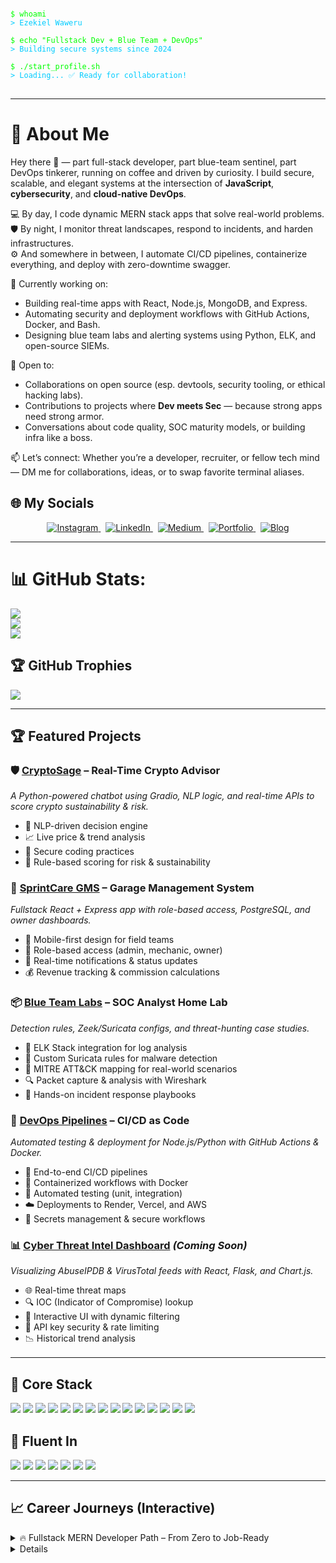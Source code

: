 <pre>
<code>
<span style="color:#00FF00">$ whoami</span>
<span style="color:#00CCFF">> Ezekiel Waweru</span>

<span style="color:#00FF00">$ echo "Fullstack Dev + Blue Team + DevOps"</span>
<span style="color:#00CCFF">> Building secure systems since 2024</span>

<span style="color:#00FF00">$ ./start_profile.sh</span>
<span style="color:#00CCFF">> Loading... ✅ Ready for collaboration!</span>
</code>
</pre>

---

# 💫 About Me

Hey there 👋 — part full-stack developer, part blue-team sentinel, part DevOps tinkerer, running on coffee and driven by curiosity. I build secure, scalable, and elegant systems at the intersection of **JavaScript**, **cybersecurity**, and **cloud-native DevOps**.

💻 By day, I code dynamic MERN stack apps that solve real-world problems.  
🛡️ By night, I monitor threat landscapes, respond to incidents, and harden infrastructures.  
⚙️ And somewhere in between, I automate CI/CD pipelines, containerize everything, and deploy with zero-downtime swagger.

🔭 Currently working on:
- Building real-time apps with React, Node.js, MongoDB, and Express.
- Automating security and deployment workflows with GitHub Actions, Docker, and Bash.
- Designing blue team labs and alerting systems using Python, ELK, and open-source SIEMs.

🤝 Open to:
- Collaborations on open source (esp. devtools, security tooling, or ethical hacking labs).
- Contributions to projects where **Dev meets Sec** — because strong apps need strong armor.
- Conversations about code quality, SOC maturity models, or building infra like a boss.

📫 Let’s connect:
Whether you’re a developer, recruiter, or fellow tech mind — DM me for collaborations, ideas, or to swap favorite terminal aliases.

<h2>🌐 My Socials</h2>
<p align="center">
  <a href="https://instagram.com/GituraEzekiel" target="_blank">
    <img src="https://img.shields.io/badge/Instagram-%23E4405F.svg?logo=Instagram&logoColor=white" alt="Instagram" />
  </a>&nbsp;
  <a href="https://linkedin.com/in/EzekielWairimu" target="_blank">
    <img src="https://img.shields.io/badge/LinkedIn-%230077B5.svg?logo=linkedin&logoColor=white" alt="LinkedIn" />
  </a>&nbsp;
  <a href="https://medium.com/@WaweruEzekiel" target="_blank">
    <img src="https://img.shields.io/badge/Medium-12100E?logo=medium&logoColor=white" alt="Medium" />
  </a>&nbsp;
  <a href="https://kassiopei.vercel.app" target="_blank">
    <img src="https://img.shields.io/badge/Portfolio-%23000000.svg?logo=vercel&logoColor=white" alt="Portfolio" />
  </a>&nbsp;
  <a href="https://blog.kassiopei.tech" target="_blank">
    <img src="https://img.shields.io/badge/Blog-F0DB4F?logo=wordpress&logoColor=black" alt="Blog" />
  </a>
</p>

---

# 📊 GitHub Stats:
![](https://github-readme-stats.vercel.app/api?username=EzekielGitura&theme=chartreuse-dark&hide_border=false&include_all_commits=true&count_private=true)<br/>
![](https://github-readme-streak-stats.herokuapp.com/?user=EzekielGitura&theme=chartreuse-dark&hide_border=false)<br/>
![](https://github-readme-stats.vercel.app/api/top-langs/?username=EzekielGitura&theme=chartreuse-dark&hide_border=false&include_all_commits=true&count_private=true&layout=compact)

## 🏆 GitHub Trophies
![](https://github-profile-trophy.vercel.app/?username=EzekielGitura&theme=radical&no-frame=false&no-bg=true&margin-w=4)

---

<h2>🏆 Featured Projects</h2>

<div style="margin: 16px 0;">
  <h3>🛡️ <a href="https://github.com/EzekielGitura/cryptosage" target="_blank">CryptoSage</a> – Real-Time Crypto Advisor</h3>
  <p><em>A Python-powered chatbot using Gradio, NLP logic, and real-time APIs to score crypto sustainability & risk.</em></p>
  <ul>
    <li>🧠 NLP-driven decision engine</li>
    <li>📈 Live price & trend analysis</li>
    <li>🔐 Secure coding practices</li>
    <li>🤖 Rule-based scoring for risk & sustainability</li>
  </ul>
</div>

<div style="margin: 16px 0;">
  <h3>🔧 <a href="https://github.com/EzekielGitura/sprintcare-gms" target="_blank">SprintCare GMS</a> – Garage Management System</h3>
  <p><em>Fullstack React + Express app with role-based access, PostgreSQL, and owner dashboards.</em></p>
  <ul>
    <li>🚗 Mobile-first design for field teams</li>
    <li>💼 Role-based access (admin, mechanic, owner)</li>
    <li>💬 Real-time notifications & status updates</li>
    <li>💰 Revenue tracking & commission calculations</li>
  </ul>
</div>

<div style="margin: 16px 0;">
  <h3>📦 <a href="https://github.com/EzekielGitura/blue-team-labs" target="_blank">Blue Team Labs</a> – SOC Analyst Home Lab</h3>
  <p><em>Detection rules, Zeek/Suricata configs, and threat-hunting case studies.</em></p>
  <ul>
    <li>🚨 ELK Stack integration for log analysis</li>
    <li>🧪 Custom Suricata rules for malware detection</li>
    <li>🧭 MITRE ATT&CK mapping for real-world scenarios</li>
    <li>🔍 Packet capture & analysis with Wireshark</li>
    <li>🔐 Hands-on incident response playbooks</li>
  </ul>
</div>

<div style="margin: 16px 0;">
  <h3>🚀 <a href="https://github.com/EzekielGitura/devops-pipelines" target="_blank">DevOps Pipelines</a> – CI/CD as Code</h3>
  <p><em>Automated testing & deployment for Node.js/Python with GitHub Actions & Docker.</em></p>
  <ul>
    <li>🔁 End-to-end CI/CD pipelines</li>
    <li>🐳 Containerized workflows with Docker</li>
    <li>🧪 Automated testing (unit, integration)</li>
    <li>☁️ Deployments to Render, Vercel, and AWS</li>
    <li>🔐 Secrets management & secure workflows</li>
  </ul>
</div>

<div style="margin: 16px 0;">
  <h3>📊 <a href="https://github.com/EzekielGitura/cyber-threat-dashboard" target="_blank">Cyber Threat Intel Dashboard</a> <em>(Coming Soon)</em></h3>
  <p><em>Visualizing AbuseIPDB & VirusTotal feeds with React, Flask, and Chart.js.</em></p>
  <ul>
    <li>🌐 Real-time threat maps</li>
    <li>🔍 IOC (Indicator of Compromise) lookup</li>
    <li>🎨 Interactive UI with dynamic filtering</li>
    <li>🔐 API key security & rate limiting</li>
    <li>📉 Historical trend analysis</li>
  </ul>
</div>

---

## 🧠 Core Stack  
![](https://img.shields.io/badge/React.js-61DAFB?style=for-the-badge&logo=react&logoColor=black)
![](https://img.shields.io/badge/Node.js-339933?style=for-the-badge&logo=nodedotjs&logoColor=white)
![](https://img.shields.io/badge/Express.js-000000?style=for-the-badge&logo=express&logoColor=white)
![](https://img.shields.io/badge/MongoDB-47A248?style=for-the-badge&logo=mongodb&logoColor=white)
![](https://img.shields.io/badge/Python-3670A0?style=for-the-badge&logo=python&logoColor=yellow)
![](https://img.shields.io/badge/Bash-4EAA25?style=for-the-badge&logo=gnubash&logoColor=white)
![](https://img.shields.io/badge/Docker-2496ED?style=for-the-badge&logo=docker&logoColor=white)
![](https://img.shields.io/badge/GitHub_Actions-2088FF?style=for-the-badge&logo=github-actions&logoColor=white)
![](https://img.shields.io/badge/SIEM-FF3CAC?style=for-the-badge)
![](https://img.shields.io/badge/AWS-232F3E?style=for-the-badge&logo=amazonaws&logoColor=white)
![](https://img.shields.io/badge/GCP-4285F4?style=for-the-badge&logo=googlecloud&logoColor=white)
![](https://img.shields.io/badge/Azure-0078D4?style=for-the-badge&logo=microsoftazure&logoColor=white)
![](https://img.shields.io/badge/AI_Agents-8E44AD?style=for-the-badge)
![](https://img.shields.io/badge/LangChain-black?style=for-the-badge)
![](https://img.shields.io/badge/LLMs-FA7343?style=for-the-badge)

## 🧰 Fluent In  
![](https://img.shields.io/badge/Git-F05032?style=for-the-badge&logo=git&logoColor=white)
![](https://img.shields.io/badge/CI/CD-blue?style=for-the-badge)
![](https://img.shields.io/badge/Linux-FCC624?style=for-the-ba,pdge&logo=linux&logoColor=black)
![](https://img.shields.io/badge/Networking-0052CC?style=for-the-badge)
![](https://img.shields.io/badge/Incident_Response-E63946?style=for-the-badge)
![](https://img.shields.io/badge/Ethical_Hacking-2C2C2C?style=for-the-badge&logo=hackthebox)
![](https://img.shields.io/badge/IaC-Terraform-844FBA?style=for-the-badge&logo=terraform&logoColor=white)

---

<h2>📈 Career Journeys (Interactive)</h2>

<details>
  <summary>🔥 Fullstack MERN Developer Path – From Zero to Job-Ready</summary>

  <p><strong>📅 Timeline: Feb 2025 to July 2025</strong></p>

  <p><strong>Powerlearn Project Software Developer Bootcamp</strong></p>

  <table width="100%" style="font-size:14px; margin: 16px 0;">
    <tr><th>Phase</th><th>Skill</th><th>Duration</th><th>Status</th></tr>
    
    <tr><td rowspan="5"><strong>Foundations</strong></td><td>HTML, CSS, JavaScript (ES6+)</td><td>May - Feb 2025</td><td>✅ Completed</td></tr>
    <tr><td>Responsive Design (Flexbox, Grid)</td><td>Feb 2025</td><td>✅ Completed</td></tr>
    <tr><td>Git & GitHub (Commits, Branches, PRs)</td><td>Feb 2025</td><td>✅ Completed</td></tr>
    <tr><td>TypeScript Basics</td><td>March 2025</td><td>✅ Completed</td></tr>
    <tr><td>Funza Capstone (Static Site)</td>March 2025</td><td>✅ Completed</td></tr>

    <tr><td rowspan="6"><strong>Backend & Logic</strong></td><td>Python Fundamentals</td><td>April 2025</td><td>✅ Completed</td></tr>
    <tr><td>REST API Concepts</td><td>April 2025</td><td>✅ Completed</td></tr>
    <tr><td>MongoDB + Mongoose (NoSQL)</td><td>May 2025</td><td>✅ Completed</td></tr>
    <tr><td>Express.js (Routing, Middleware)</td><td>May 2025</td><td>✅ Completed</td></tr>
    <tr><td>Authentication (JWT, Bcrypt)</td><td>May 2025</td><td>✅ Completed</td></tr>
    <tr><td>Task Manager API (Node + Express)</td><td>June 2025</td><td>✅ Completed</td></tr>

    <tr><td rowspan="7"><strong>Frontend & Fullstack</strong></td><td>React.js (Components, Hooks)</td><td>May 2025</td><td>✅ Completed</td></tr>
    <tr><td>State Management (Context API)</td><td>June 2025</td><td>✅ Completed</td></tr>
    <tr><td>React + Express Integration</td><td>June 2025</td><td>✅ Completed</td></tr>
    <tr><td>Full MERN Stack App (SprintCare GMS)</td><td>June 2025</td><td>✅ Completed</td></tr>
    <tr><td>WebSockets (Real-Time Updates)</td><td>June 2025</td><td>✅ Completed</td></tr>
    <tr><td>Testing (Jest, Postman)</td><td>June 2025</td><td>✅ Completed</td></tr>
    <tr><td>Deployment (Render, Vercel, AWS)</td><td>July 2025</td><td>✅ Completed</td></tr>

    <tr><td rowspan="3"><strong>Advanced Fullstack</strong></td><td>TypeScript in React (Next.js)</td><td>Jul 2025</td><td>🔄 Active</td></tr>
    <tr><td>CI/CD for MERN Apps</td><td>Jul 2025</td><td>🔄 Active</td></tr>
    <tr><td>Performance & Security Hardening</td><td>Ongoing</td><td>🔄 Active</td></tr>
  </table>

  <h3>💡 Skill Mastery</h3>
  <p><strong>React</strong>: ●●●●○ (80%)</p>
  <p><strong>Node.js</strong>: ●●●●○ (80%)</p>
  <p><strong>Express</strong>: ●●●●● (90%)</p>
  <p><strong>MongoDB</strong>: ●●●●○ (75%)</p>
  <p><strong>Fullstack Integration</strong>: ●●●●○ (80%)</p>
  <p><strong>Authentication & Security</strong>: ●●●●○ (75%)</p>
</details>

<details class="details">
<details>
  <summary>🐍 Python Developer Path – From Scripting to AI & Automation</summary>

  <p><strong>📅 Timeline: Feb 2025 – April 2025</strong></p>

  <table width="100%" style="font-size:14px; margin: 16px 0;">
    <tr><th>Phase</th><th>Skill</th><th>Duration</th><th>Status</th></tr>
    
    <tr><td rowspan="4"><strong>Core Python</strong></td><td>Syntax, Variables, Data Types</td><td>Feb 2025</td><td>✅ Completed</td></tr>
    <tr><td>Control Flow (If/Else, Loops)</td><td>Feb 2025</td><td>✅ Completed</td></tr>
    <tr><td>Functions, Modules, Packages</td><td>Feb 2025</td><td>✅ Completed</td></tr>
    <tr><td>Data Structures (Lists, Dicts, Sets)</td><td>Feb 2025</td><td>✅ Completed</td></tr>

    <tr><td rowspan="5"><strong>Intermediate Python</strong></td><td>File Handling (Read/Write JSON, CSV)</td><td>March 2025</td><td>✅ Completed</td></tr>
    <tr><td>Error & Exception Handling</td><td>March 2025</td><td>✅ Completed</td></tr>
    <tr><td>APIs with <code>requests</code> & JSON</td><td>March 2025</td><td>✅ Completed</td></tr>
    <tr><td>OOP (Classes, Inheritance, Methods)</td><td>March 2025</td><td>✅ Completed</td></tr>
    <tr><td>Virtual Environments (venv, pip)</td><td>April 2025</td><td>✅ Completed</td></tr>

    <tr><td rowspan="5"><strong>Real-World Apps</strong></td><td>Project: COVID-19 Tracker (API + CLI)</td><td>April 2025</td><td>✅ Completed</td></tr>
    <tr><td>Project: CLI Tools (Automation Scripts)</td><td>Feb 2025</td><td>✅ Completed</td></tr>
    <tr><td>Web Scraping with <code>BeautifulSoup</code></td><td>Mar 2025</td><td>✅ Completed</td></tr>
    <tr><td>Automation with <code>smtplib</code>, <code>os</code>, <code>shutil</code></td><td>Apr 2025</td><td>✅ Completed</td></tr>
    <tr><td>Git & GitHub (Project Versioning)</td><td>May 2025</td><td>✅ Completed</td></tr>

    <tr><td rowspan="4"><strong>AI & Advanced</strong></td><td>LangChain & LLM Tooling</td><td>Jun 2025</td><td>✅ Completed</td></tr>
    <tr><td>Building AI Agents (Multi-Agent Workflows)</td><td>Jul 2025</td><td>🔄 Active</td></tr>
    <tr><td>Integrating LLMs into Security Tools</td><td>Ongoing</td><td>🔄 Active</td></tr>
    <tr><td>Python for SIEM & Threat Intel Automation</td><td>Ongoing</td><td>🔄 Active</td></tr>
  </table>

  <h3>💡 Skill Mastery</h3>
  <p><strong>Core Python</strong>: ●●●●● (90%)</p>
  <p><strong>OOP & Scripting</strong>: ●●●●○ (80%)</p>
  <p><strong>APIs & Web Scraping</strong>: ●●●●● (90%)</p>
  <p><strong>Automation</strong>: ●●●●● (90%)</p>
  <p><strong>AI & LangChain</strong>: ●●●●○ (75%)</p>
</details>

<details>
  <summary>🛡️ SOC & Cybersecurity Analyst Path – From Foundation to Blue Team Pro</summary>

  <p><strong>📅 Timeline: May 2024 – Present</strong></p>

  <table width="100%" style="font-size:14px; margin: 16px 0;">
    <tr><th>Phase</th><th>Skill</th><th>Duration</th><th>Status</th></tr>
    
    <tr><td rowspan="4"><strong>Foundation</strong></td><td>IT Support & Troubleshooting</td><td>May - Jun 2024</td><td>✅ Completed</td></tr>
    <tr><td>Networking (TCP/IP, DNS, Cisco, HCIA WLAN)</td><td>Jun - Jul 2024</td><td>✅ Completed</td></tr>
    <tr><td>Linux (Kali, Ubuntu, WSL, Bash)</td><td>Jul - Sep 2024</td><td>✅ Completed</td></tr>
    <tr><td>Security+ & Cyber Hygiene</td><td>Oct 2024</td><td>✅ Completed</td></tr>

    <tr><td rowspan="5"><strong>Analyst Phase</strong></td><td>SIEM & Log Analysis (ELK Stack)</td><td>Nov - Dec 2024</td><td>✅ Completed</td></tr>
    <tr><td>Threat Intelligence & MITRE ATT&CK</td><td>Jan 2025</td><td>✅ Completed</td></tr>
    <tr><td>Incident Response Drills & Playbooks</td><td>Feb - Mar 2025</td><td>✅ Completed</td></tr>
    <tr><td>Wireshark & Packet Analysis</td><td>Apr 2025</td><td>✅ Completed</td></tr>
    <tr><td>YARA & Sigma Rules for Detection</td><td>May 2025</td><td>✅ Completed</td></tr>

    <tr><td rowspan="6"><strong>Specialization</strong></td><td>SOC Tier 1 Monitoring (Real-Time)</td><td>Jun 2025 - Present</td><td>🔄 Active</td></tr>
    <tr><td>Vulnerability Assessment (Nessus, OpenVAS)</td><td>Jul 2025</td><td>🔄 Active</td></tr>
    <tr><td>CTFs & Red/Blue Team Exercises</td><td>Ongoing</td><td>🔄 Active</td></tr>
    <tr><td>Cloud Security (AWS IAM, Azure AD)</td><td>Ongoing</td><td>🔄 Active</td></tr>
    <tr><td>Endpoint Detection & Response (EDR)</td><td>Ongoing</td><td>🔄 Active</td></tr>
    <tr><td>Zero Trust & Identity Security</td><td>Ongoing</td><td>🔄 Active</td></tr>
  </table>

  <h3>💡 Skill Mastery</h3>
  <p><strong>SIEM & Log Analysis</strong>: ●●●●○ (75%)</p>
  <p><strong>Incident Response</strong>: ●●●●○ (80%)</p>
  <p><strong>Threat Intelligence</strong>: ●●●●○ (75%)</p>
  <p><strong>Network Security</strong>: ●●●●○ (80%)</p>
  <p><strong>Cloud Security</strong>: ●●●○○ (60%)</p>
  <p><strong>EDR & Endpoint Monitoring</strong>: ●●●●○ (75%)</p>
</details>

<details>
  <summary>🚀 DevOps / Cloud Engineer Path – From Scripting to IaC & CI/CD</summary>

  <p><strong>📅 Timeline: May 2024 – Present</strong></p>

  <table width="100%" style="font-size:14px; margin: 16px 0;">
    <tr><th>Phase</th><th>Skill</th><th>Duration</th><th>Status</th></tr>
    
    <tr><td rowspan="3"><strong>Dev Foundations</strong></td><td>Linux & Shell Scripting (Bash)</td><td>May - Jul 2024</td><td>✅ Completed</td></tr>
    <tr><td>Git & GitHub (Workflows, PRs)</td><td>Aug 2024</td><td>✅ Completed</td></tr>
    <tr><td>SSH, Permissions, System Monitoring</td><td>Sep 2024</td><td>✅ Completed</td></tr>

    <tr><td rowspan="4"><strong>CI/CD & Containers</strong></td><td>Docker (Images, Containers, Volumes)</td><td>Oct 2024</td><td>✅ Completed</td></tr>
    <tr><td>Docker Compose & Multi-Service Apps</td><td>Nov 2024</td><td>✅ Completed</td></tr>
    <tr><td>CI/CD with GitHub Actions</td><td>Dec 2024</td><td>✅ Completed</td></tr>
    <tr><td>Automated Testing & Deployment</td><td>Jan 2025</td><td>✅ Completed</td></tr>

    <tr><td rowspan="5"><strong>Cloud & IaC</strong></td><td>Cloud Platforms (AWS, Render, GCP)</td><td>Feb - Apr 2025</td><td>✅ Completed</td></tr>
    <tr><td>Infrastructure as Code (Terraform)</td><td>May - Jun 2025</td><td>✅ Completed</td></tr>
    <tr><td>Serverless (AWS Lambda, Cloud Functions)</td><td>Jul 2025</td><td>🔄 Active</td></tr>
    <tr><td>Kubernetes Basics (k8s, Helm)</td><td>Ongoing</td><td>🔄 Active</td></tr>
    <tr><td>Monitoring (Prometheus, Grafana)</td><td>Ongoing</td><td>🔄 Active</td></tr>
  </table>

  <h3>💡 Skill Mastery</h3>
  <p><strong>Docker</strong>: ●●●●● (90%)</p>
  <p><strong>GitHub Actions</strong>: ●●●●● (90%)</p>
  <p><strong>CI/CD Pipelines</strong>: ●●●●● (90%)</p>
  <p><strong>Terraform (IaC)</strong>: ●●●○○ (60%)</p>
  <p><strong>AWS & Cloud</strong>: ●●●●○ (75%)</p>
  <p><strong>Kubernetes</strong>: ●●●○○ (60%)</p>
</details>

---

## 🧮 Contact Info

<h2>💬 Let’s Build Something Awesome</h2>

<p>Whether you're a fellow developer, a recruiter, or just someone who loves talking about <strong>secure code</strong>, <strong>blue team tactics</strong>, or <strong>AI-powered automation</strong> — I’d love to hear from you.</p>

<div style="background-color:#f6f8fa; border-radius:12px; padding:16px; margin:16px 0; font-family:monospace; font-size:14px; line-height:1.6;">
  <strong>📬 How to Reach Me:</strong><br>
  • <strong>Email</strong>: <a href="mailto:gituraezekiel@gmail.com">gituraezekiel@gmail.com</a><br>
  • <strong>Portfolio</strong>: <a href="https://kassiopei.vercel.app" target="_blank">kassiopei.vercel.app</a><br>
  • <strong>Blog</strong>: <a href="https://blog.kassiopei.tech" target="_blank">blog.kassiopei.tech</a><br>
  • <strong>Mobile (WhatsApp)</strong>: <a href="https://wa.me/254727550182" target="_blank">+254 727 550182</a><br>
  • <strong>Location</strong>: Kiambu, Kenya 🇰🇪
</div>

<p><strong>I’m always open to:</strong></p>
<ul>
  <li>💬 <strong>Chats</strong> about fullstack dev, SOC workflows, or automating the boring stuff</li>
  <li>🤝 <strong>Collaborations</strong> on open-source projects (especially devtools, security tooling, or AI agents)</li>
  <li>🎓 <strong>Mentorship</strong> — whether you're starting out or leveling up</li>
  <li>📢 <strong>Invitations</strong> to speak, contribute, or hack together</li>
</ul>

<p><strong>Want to break the ice?</strong> Just hit me with one of these:</p>
<blockquote style="border-left: 4px solid #61DAFB; margin: 16px 0; padding: 8px 16px; background-color:#f6f8fa;">
  🔹 “What’s your favorite terminal alias?”<br>
  🔹 “How would you secure a MERN app from day one?”<br>
  🔹 “What’s your go-to move in a CTF?”<br>
  🔹 “Which AI agent framework are you watching right now?”
</blockquote>

<p align="center" style="font-style:italic; color:#555;">
  <strong>Welcome to my digital workshop.</strong> 🧰✨
</p>
---

## 🚀 Currently Learning  
![](https://img.shields.io/badge/DevSecOps-0F253F?style=for-the-badge)
![](https://img.shields.io/badge/Kubernetes_Security-326CE5?style=for-the-badge&logo=kubernetes&logoColor=white)
![](https://img.shields.io/badge/System_Design-5865F2?style=for-the-badge)
![](https://img.shields.io/badge/AI_Workflows-FF7F50?style=for-the-badge)
![](https://img.shields.io/badge/Multi_Agent_Collab-B53471?style=for-the-badge)
![](https://img.shields.io/badge/LLM_Toolchains-FFA500?style=for-the-badge)
![](https://img.shields.io/badge/Cloud%20Security-00C7B7?style=for-the-badge&logo=cloudflare&logoColor=white)
![](https://img.shields.io/badge/Network%20Security-FF6F00?style=for-the-badge&logo=fortinet&logoColor=white)
![](https://img.shields.io/badge/AI%20&%20Autonomous%20Agents-6A1B9A?style=for-the-badge&logo=OpenAI&logoColor=white)

---

### ✍️ Random Dev Quote
![](https://quotes-github-readme.vercel.app/api?type=horizontal&theme=radical)

---
[![](https://visitcount.itsvg.in/api?id=EzekielGitura&icon=0&color=0)](https://visitcount.itsvg.in)

<!-- Proudly created with GPRM ( https://gprm.itsvg.in ) -->
